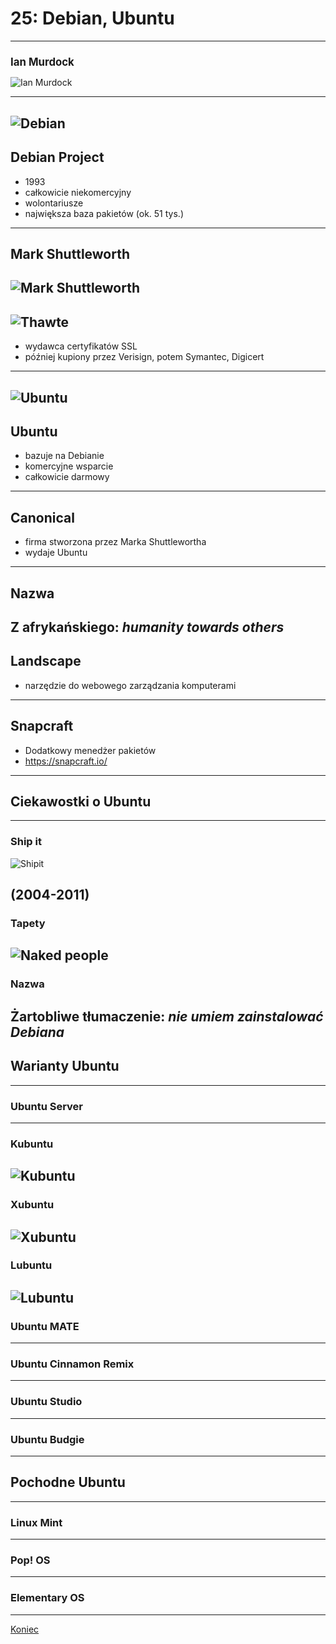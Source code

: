 # 25: Debian, Ubuntu
------
## Ian Murdock

![Ian Murdock](img/ian-murdock.jpg) <!-- .element: style="height: 60vh;" -->
<style>
#ian-murdock { font-size: 1.2em; }
</style>
---
<!-- .slide: data-background="#eee" -->
![Debian](img/debian.png)
---
<!-- .slide: data-autofragments -->
## Debian Project

- 1993
- całkowicie niekomercyjny
- wolontariusze
- największa baza pakietów (ok. 51 tys.)
------
## Mark Shuttleworth

![Mark Shuttleworth](img/mark-shuttleworth.jpg) <!-- .element: style="height: 60vh;" -->
---
<!-- .slide: data-autofragments -->
## ![Thawte](img/thawte.png)

- wydawca certyfikatów SSL
- później kupiony przez Verisign, potem Symantec, Digicert
---
<!-- .slide: data-background="#eee" -->
![Ubuntu](img/ubuntu.png)
---
<!-- .slide: data-autofragments -->
## Ubuntu

- bazuje na Debianie
- komercyjne wsparcie
- całkowicie darmowy
---
<!-- .slide: data-autofragments -->
## Canonical

- firma stworzona przez Marka Shuttlewortha
- wydaje Ubuntu
---
## Nazwa

Z afrykańskiego: *humanity towards others*
---
## Landscape

- narzędzie do webowego zarządzania komputerami
---
## Snapcraft

- Dodatkowy menedżer pakietów
- <https://snapcraft.io/>
------
## Ciekawostki o Ubuntu
---
### Ship it

![Shipit](img/shipit.jpg)

(2004-2011)
---
### Tapety

![Naked people](img/ubuntu-naked-people.png)
---
### Nazwa

Żartobliwe tłumaczenie: *nie umiem zainstalować Debiana*
------
## Warianty Ubuntu
---
### Ubuntu Server
---
### Kubuntu

![Kubuntu](img/kubuntu-kde.png)
---
### Xubuntu

![Xubuntu](img/xubuntu-xfce.png)
---
### Lubuntu

![Lubuntu](img/lubuntu.png)
---
### Ubuntu MATE
---
### Ubuntu Cinnamon Remix
---
### Ubuntu Studio
---
### Ubuntu Budgie
------
## Pochodne Ubuntu
---
### Linux Mint
---
### Pop! OS
---
### Elementary OS
------
[Koniec](./)

